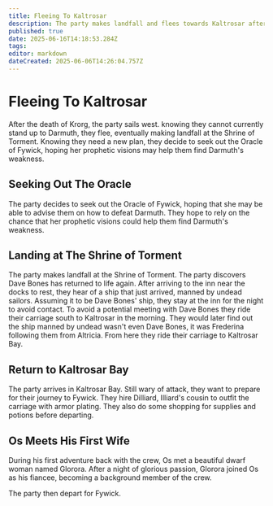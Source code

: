 ```yaml
---
title: Fleeing To Kaltrosar
description: The party makes landfall and flees towards Kaltrosar after the death of Krorg
published: true
date: 2025-06-16T14:18:53.284Z
tags: 
editor: markdown
dateCreated: 2025-06-06T14:26:04.757Z
---
```


# Fleeing To Kaltrosar
After the death of Krorg, the party sails west. knowing they cannot currently stand up to Darmuth, they flee, eventually making landfall at the Shrine of Torment. Knowing they need a new plan, they decide to seek out the Oracle of Fywick, hoping her prophetic visions may help them find Darmuth's weakness.


## Seeking Out The Oracle
The party decides to seek out the Oracle of Fywick, hoping that she may be able to advise them on how to defeat Darmuth. They hope to rely on the chance that her prophetic visions could help them find Darmuth's weakness.


## Landing at The Shrine of Torment 
The party makes landfall at the Shrine of Torment. The party discovers Dave Bones has returned to life again. After arriving to the inn near the docks to rest, they hear of a ship that just arrived, manned by undead sailors. Assuming it to be Dave Bones' ship, they stay at the inn for the night to avoid contact. To avoid a potential meeting with Dave Bones they ride their carriage south to Kaltrosar in the morning. They would later find out the ship manned by undead wasn't even Dave Bones, it was Frederina following them from Altricia.
From here they ride their carriage to Kaltrosar Bay.

## Return to Kaltrosar Bay
The party arrives in Kaltrosar Bay. Still wary of attack, they want to prepare for their journey to Fywick. They hire Dilliard, Illiard's cousin to outfit the carriage with armor plating. They also do some shopping for supplies and potions before departing.

## Os Meets His First Wife
During his first adventure back with the crew, Os met a beautiful dwarf woman named Glorora. After a night of glorious passion, Glorora joined Os as his fiancee, becoming a background member of the crew.

The party then depart for Fywick.
